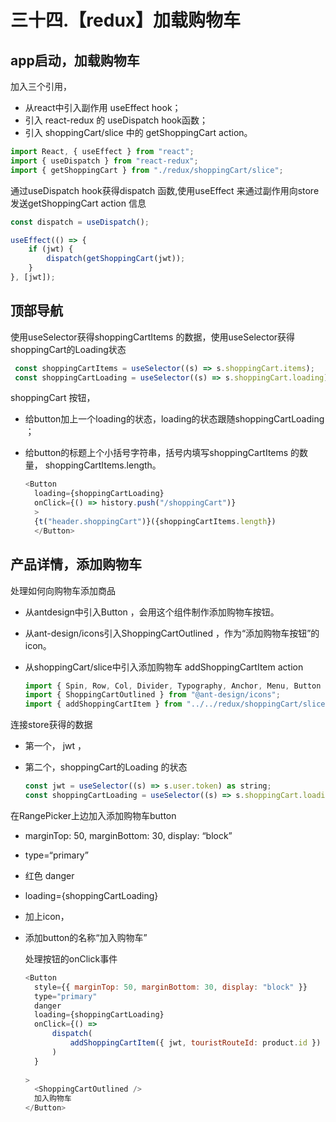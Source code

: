# 三十四.【redux】加载购物车

## app启动，加载购物车

加入三个引用，

- 从react中引入副作用 useEffect hook；
- 引入 react-redux 的 useDispatch hook函数；
- 引入 shoppingCart/slice 中的 getShoppingCart action。

```javascript
import React, { useEffect } from "react";
import { useDispatch } from "react-redux";
import { getShoppingCart } from "./redux/shoppingCart/slice";
```

通过useDispatch hook获得dispatch 函数,使用useEffect 来通过副作用向store 发送getShoppingCart action 信息

```javascript
const dispatch = useDispatch();

useEffect(() => {
	if (jwt) {
		dispatch(getShoppingCart(jwt));
	}
}, [jwt]);
```

## 顶部导航

使用useSelector获得shoppingCartItems 的数据，使用useSelector获得shoppingCart的Loading状态

```javascript
 const shoppingCartItems = useSelector((s) => s.shoppingCart.items);
 const shoppingCartLoading = useSelector((s) => s.shoppingCart.loading);
```

shoppingCart 按钮，

- 给button加上一个loading的状态，loading的状态跟随shoppingCartLoading ；

- 给button的标题上个小括号字符串，括号内填写shoppingCartItems 的数量， shoppingCartItems.length。

  ```javascript
  <Button
  	loading={shoppingCartLoading}
  	onClick={() => history.push("/shoppingCart")}
  	>
  	{t("header.shoppingCart")}({shoppingCartItems.length})
  	</Button>
  ```

## 产品详情，添加购物车

处理如何向购物车添加商品

- 从antdesign中引入Button ，会用这个组件制作添加购物车按钮。

- 从ant-design/icons引入ShoppingCartOutlined ，作为“添加购物车按钮”的icon。

- 从shoppingCart/slice中引入添加购物车 addShoppingCartItem action

  ```javascript
  import { Spin, Row, Col, Divider, Typography, Anchor, Menu, Button } from "antd";
  import { ShoppingCartOutlined } from "@ant-design/icons";
  import { addShoppingCartItem } from "../../redux/shoppingCart/slice";
  ```

连接store获得的数据

- 第一个， jwt ，

- 第二个，shoppingCart的Loading 的状态

  ```javascript
  const jwt = useSelector((s) => s.user.token) as string;
  const shoppingCartLoading = useSelector((s) => s.shoppingCart.loading);
  ```

在RangePicker上边加入添加购物车button

- marginTop: 50, marginBottom: 30, display: “block”

- type=“primary”

- 红色 danger

- loading={shoppingCartLoading}

- 加上icon，

- 添加button的名称“加入购物车”

  处理按钮的onClick事件

  ```javascript
  <Button
  	style={{ marginTop: 50, marginBottom: 30, display: "block" }}
  	type="primary"
  	danger
  	loading={shoppingCartLoading}
  	onClick={() =>
  		dispatch(
  			addShoppingCartItem({ jwt, touristRouteId: product.id })
  		)
  	}
  	
  >
  	<ShoppingCartOutlined />
  	加入购物车
  </Button>
  ```